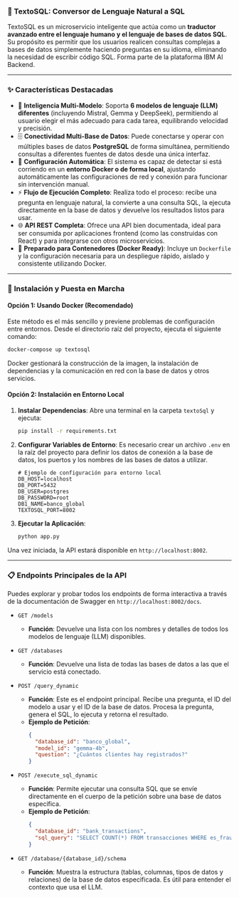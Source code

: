 ### **🤖 TextoSQL: Conversor de Lenguaje Natural a SQL**

TextoSQL es un microservicio inteligente que actúa como un **traductor avanzado entre el lenguaje humano y el lenguaje de bases de datos SQL**. Su propósito es permitir que los usuarios realicen consultas complejas a bases de datos simplemente haciendo preguntas en su idioma, eliminando la necesidad de escribir código SQL. Forma parte de la plataforma IBM AI Backend.

-----

### ✨ **Características Destacadas**

  * 🧠 **Inteligencia Multi-Modelo**: Soporta **6 modelos de lenguaje (LLM) diferentes** (incluyendo Mistral, Gemma y DeepSeek), permitiendo al usuario elegir el más adecuado para cada tarea, equilibrando velocidad y precisión.
  * 🗄️ **Conectividad Multi-Base de Datos**: Puede conectarse y operar con múltiples bases de datos **PostgreSQL** de forma simultánea, permitiendo consultas a diferentes fuentes de datos desde una única interfaz.
  * 🔧 **Configuración Automática**: El sistema es capaz de detectar si está corriendo en un **entorno Docker o de forma local**, ajustando automáticamente las configuraciones de red y conexión para funcionar sin intervención manual.
  * ⚡ **Flujo de Ejecución Completo**: Realiza todo el proceso: recibe una pregunta en lenguaje natural, la convierte a una consulta SQL, la ejecuta directamente en la base de datos y devuelve los resultados listos para usar.
  * 🌐 **API REST Completa**: Ofrece una API bien documentada, ideal para ser consumida por aplicaciones frontend (como las construidas con React) y para integrarse con otros microservicios.
  * 🐳 **Preparado para Contenedores (Docker Ready)**: Incluye un `Dockerfile` y la configuración necesaria para un despliegue rápido, aislado y consistente utilizando Docker.

-----

### 🚀 **Instalación y Puesta en Marcha**

#### **Opción 1: Usando Docker (Recomendado)**

Este método es el más sencillo y previene problemas de configuración entre entornos. Desde el directorio raíz del proyecto, ejecuta el siguiente comando:

```bash
docker-compose up textosql
```

Docker gestionará la construcción de la imagen, la instalación de dependencias y la comunicación en red con la base de datos y otros servicios.

#### **Opción 2: Instalación en Entorno Local**

1.  **Instalar Dependencias**: Abre una terminal en la carpeta `textoSql` y ejecuta:
    ```bash
    pip install -r requirements.txt
    ```
2.  **Configurar Variables de Entorno**: Es necesario crear un archivo `.env` en la raíz del proyecto para definir los datos de conexión a la base de datos, los puertos y los nombres de las bases de datos a utilizar.
    ```env
    # Ejemplo de configuración para entorno local
    DB_HOST=localhost
    DB_PORT=5432
    DB_USER=postgres
    DB_PASSWORD=root
    DB1_NAME=banco_global
    TEXTOSQL_PORT=8002
    ```
3.  **Ejecutar la Aplicación**:
    ```bash
    python app.py
    ```

Una vez iniciada, la API estará disponible en `http://localhost:8002`.

-----

### 📋 **Endpoints Principales de la API**

Puedes explorar y probar todos los endpoints de forma interactiva a través de la documentación de Swagger en `http://localhost:8002/docs`.

  * `GET /models`

      * **Función**: Devuelve una lista con los nombres y detalles de todos los modelos de lenguaje (LLM) disponibles.

  * `GET /databases`

      * **Función**: Devuelve una lista de todas las bases de datos a las que el servicio está conectado.

  * `POST /query_dynamic`

      * **Función**: Este es el endpoint principal. Recibe una pregunta, el ID del modelo a usar y el ID de la base de datos. Procesa la pregunta, genera el SQL, lo ejecuta y retorna el resultado.
      * **Ejemplo de Petición**:
        ```json
        {
          "database_id": "banco_global",
          "model_id": "gemma-4b",
          "question": "¿Cuántos clientes hay registrados?"
        }
        ```

  * `POST /execute_sql_dynamic`

      * **Función**: Permite ejecutar una consulta SQL que se envíe directamente en el cuerpo de la petición sobre una base de datos específica.
      * **Ejemplo de Petición**:
        ```json
        {
          "database_id": "bank_transactions",
          "sql_query": "SELECT COUNT(*) FROM transacciones WHERE es_fraude = 1"
        }
        ```

  * `GET /database/{database_id}/schema`

      * **Función**: Muestra la estructura (tablas, columnas, tipos de datos y relaciones) de la base de datos especificada. Es útil para entender el contexto que usa el LLM.